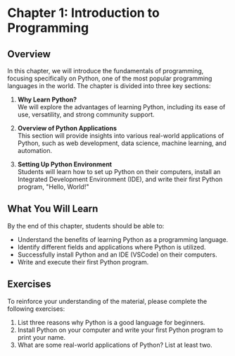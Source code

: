 # Chapter 1: Introduction to Programming

## Overview

In this chapter, we will introduce the fundamentals of programming, focusing specifically on Python, one of the most popular programming languages in the world. The chapter is divided into three key sections:

1. **Why Learn Python?**  
   We will explore the advantages of learning Python, including its ease of use, versatility, and strong community support. 

2. **Overview of Python Applications**  
   This section will provide insights into various real-world applications of Python, such as web development, data science, machine learning, and automation.

3. **Setting Up Python Environment**  
   Students will learn how to set up Python on their computers, install an Integrated Development Environment (IDE), and write their first Python program, "Hello, World!"

## What You Will Learn

By the end of this chapter, students should be able to:

- Understand the benefits of learning Python as a programming language.
- Identify different fields and applications where Python is utilized.
- Successfully install Python and an IDE (VSCode) on their computers.
- Write and execute their first Python program.

## Exercises

To reinforce your understanding of the material, please complete the following exercises:

1. List three reasons why Python is a good language for beginners.
2. Install Python on your computer and write your first Python program to print your name.
3. What are some real-world applications of Python? List at least two.
